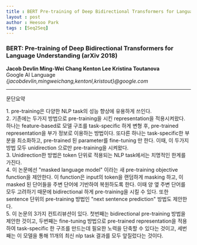 ```yaml
---
title : BERT Pre-training of Deep Bidirectional Transformers for Language Understanding
layout : post
author : Heesoo Park
tags : [Seq2Seq]
---
```


<h3>BERT: Pre-training of Deep Bidirectional Transformers for Language Understanding (arXiv 2018)</h3>


<p>

<b>Jacob Devlin Ming-Wei Chang Kenton Lee Kristina Toutanova</b><br/>
Google AI Language<br/>
<em>{jacobdevlin,mingweichang,kentonl,kristout}@google.com</em><br/>



</p>

<hr />
문단요약
<p>
1. pre-training은 다양한 NLP task의 성능 향상에 유용하게 쓰인다.<br/>
2. 기존에는 두가지 방법으로 pre-training을 시킨 representation을 적용시켜왔다. 하나는 feature-based로 모델 구조를 task-specific 하게 변형 후, pre-trained representation을 부가 정보로 이용하는 방법이다. 또다른 하나는 task-specific한 부분을 최소화하고, 
pre-trained 된 parameter를 fine-tuning 만 한다. 이때, 이 두가지 방법 모두 unidirection 으로만 pre-training을 시켜왔다.<br/>
3. Unidirection한 방법은 token 단위로 적용되는 NLP task에서는 치명적인 한계를 가진다.<br/>
4. 이 논문에선 "masked language model" 이라는 새 pre-training objective function을 제안한다. 이 function은 input의 token을 랜덤하게 masking 하고, 이 masked 된 단어들을 주변 단어에 기반하여 복원하도록 한다. 이때 양 옆 주변 단어를 모두 고려하기 때문에 bidirectional 하게 pre-training을 시킬 수 있다. 또한 sentence 단위의 pre-training 방법인 "next sentence prediction" 방법도 제안한다. <br/>
5. 이 논문의 3가지 컨트리뷰션이 있다. 첫번째는 bidirectional pre-training 방법을 제안한 것이고, 두번째는 fine-tuning 방법으로 pre-trained representation을 적용하여 task-specific 한 구조를 만드는데 필요한 노력을 단축할 수 있다는 것이고, 세번째는 이 모델을 통해 11개의 최신 nlp task 결과를 모두 앞질렀다는 것이다.
</p>
